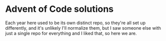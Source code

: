 # Advent of Code solutions
Each year here used to be its own distinct repo, so they're all set up differently, and it's unlikely I'll normalize them, but I saw someone else with just a single repo for everything and I liked that, so here we are.
